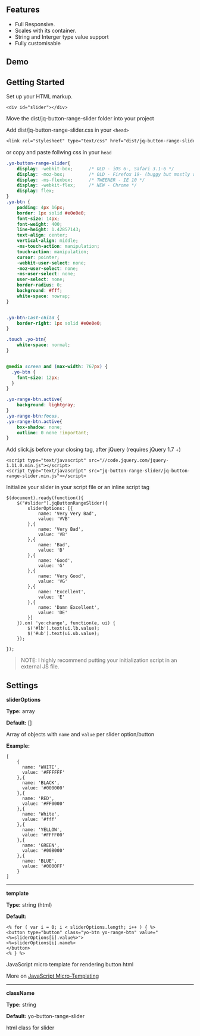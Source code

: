 ## Features
- Full Responsive. 
- Scales with its container.
- String and Interger type value support
- Fully customisable

## Demo

## Getting Started
Set up your HTML markup.
```ahtml
<div id="slider"></div>
```

Move the dist/jq-button-range-slider folder into your project

Add dist/jq-button-range-slider.css in your ```<head>```

```css
<link rel="stylesheet" type="text/css" href="dist/jq-button-range-slider.css"/>
```
or copy and paste follwing css in your ```head```

```css
.yo-button-range-slider{
	display: -webkit-box;      /* OLD - iOS 6-, Safari 3.1-6 */
	display: -moz-box;         /* OLD - Firefox 19- (buggy but mostly works) */
	display: -ms-flexbox;      /* TWEENER - IE 10 */
	display: -webkit-flex;     /* NEW - Chrome */
	display: flex;
}
.yo-btn {
	padding: 4px 16px;
	border: 1px solid #e0e0e0;
	font-size: 14px;
	font-weight: 400;
	line-height: 1.42857143;
	text-align: center;
	vertical-align: middle;
	-ms-touch-action: manipulation;
	touch-action: manipulation;
	cursor: pointer;
	-webkit-user-select: none;
	-moz-user-select: none;
	-ms-user-select: none;
	user-select: none;
	border-radius: 0;
	background: #fff;
	white-space: nowrap;
}


.yo-btn:last-child {
	border-right: 1px solid #e0e0e0;
}

.touch .yo-btn{
	white-space: normal;
}


@media screen and (max-width: 767px) {
  .yo-btn {
	font-size: 12px;
  }
}

.yo-range-btn.active{
	background: lightgray;
}
.yo-range-btn:focus,
.yo-range-btn.active{
	box-shadow: none;
	outline: 0 none !important;
}

```

Add slick.js before your closing <body> tag, after jQuery (requires jQuery 1.7 +)
```
<script type="text/javascript" src="//code.jquery.com/jquery-1.11.0.min.js"></script>
<script type="text/javascript" src="jq-button-range-slider/jq-button-range-slider.min.js"></script>
```

Initialize your slider in your script file or an inline script tag
```
$(document).ready(function(){
	$("#slider").jqButtonRangeSlider({
		sliderOptions: [{
			name: 'Very Very Bad',
			value: 'VVB'
		},{
			name: 'Very Bad',
			value: 'VB'
		},{
			name: 'Bad',
			value: 'B'
		},{
			name: 'Good',
			value: 'G'
		},{
			name: 'Very Good',
			value: 'VG'
		},{
			name: 'Excellent',
			value: 'E'
		},{
			name: 'Damn Excellent',
			value: 'DE'
		}]
	}).on( 'yo:change', function(e, ui) {
		$('#lb').text(ui.lb.value);
		$('#ub').text(ui.ub.value);
	});
	
});

```

> NOTE: I highly recommend putting your initialization script in an external JS file.


## Settings

**sliderOptions**

**Type:** array

**Default:** []

Array of objects with `name` and `value` per slider option/button

**Example:**
```
[
	{
	  name: 'WHITE',
	  value: '#FFFFFF'
	},{
	  name: 'BLACK',
	  value: '#000000'
	},{
	  name: 'RED',
	  value: '#FF0000'
	},{
	  name: 'White',
	  value: '#fff'
	},{
	  name: 'YELLOW',
	  value: '#FFFF00'
	},{
	  name: 'GREEN',
	  value: '#008000'
	},{
	  name: 'BLUE',
	  value: '#0000FF'
	}
]

```

---

**template**

**Type:** string (html)

**Default:** 

```
<% for ( var i = 0; i < sliderOptions.length; i++ ) { %> 
<button type="button" class="yo-btn yo-range-btn" value="<%=sliderOptions[i].value%>">
<%=sliderOptions[i].name%>
</button>
<% } %>
```

JavaScript micro template for rendering button html

More on [JavaScript Micro-Templating](http://ejohn.org/blog/javascript-micro-templating/)

---

**className**

**Type:** string

**Default:** yo-button-range-slider

html class for slider 
